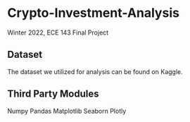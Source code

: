 # Crypto-Investment-Analysis
Winter 2022, ECE 143 Final Project

## Dataset

The dataset we utilized for analysis can be found on Kaggle.

## Third Party Modules
Numpy
Pandas
Matplotlib
Seaborn
Plotly
